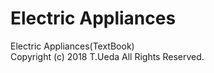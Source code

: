 # Electric Appliances  
Electric Appliances(TextBook)  
Copyright (c) 2018 T.Ueda All Rights Reserved.
